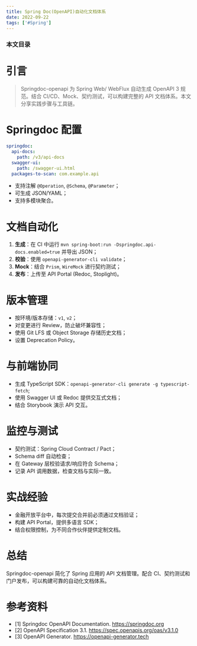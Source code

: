 ```yaml
---
title: Spring Doc(OpenAPI)自动化文档体系
date: 2022-09-22
tags: ['#Spring']
---
```


### 本文目录
<!-- toc -->

# 引言
> Springdoc-openapi 为 Spring Web/ WebFlux 自动生成 OpenAPI 3 规范。结合 CI/CD、Mock、契约测试，可以构建完整的 API 文档体系。本文分享实践步骤与工具链。

# Springdoc 配置
```yaml
springdoc:
  api-docs:
    path: /v3/api-docs
  swagger-ui:
    path: /swagger-ui.html
  packages-to-scan: com.example.api
```
- 支持注解 `@Operation`, `@Schema`, `@Parameter`；
- 可生成 JSON/YAML；
- 支持多模块聚合。

# 文档自动化
1. **生成**：在 CI 中运行 `mvn spring-boot:run -Dspringdoc.api-docs.enabled=true` 并导出 JSON；
2. **校验**：使用 `openapi-generator-cli validate`；
3. **Mock**：结合 `Prism`, `WireMock` 进行契约测试；
4. **发布**：上传至 API Portal (Redoc, Stoplight)。

# 版本管理
- 按环境/版本存储：`v1`, `v2`；
- 对变更进行 Review，防止破坏兼容性；
- 使用 Git LFS 或 Object Storage 存储历史文档；
- 设置 Deprecation Policy。

# 与前端协同
- 生成 TypeScript SDK：`openapi-generator-cli generate -g typescript-fetch`; 
- 使用 Swagger UI 或 Redoc 提供交互式文档；
- 结合 Storybook 演示 API 交互。

# 监控与测试
- 契约测试：Spring Cloud Contract / Pact；
- Schema diff 自动检查；
- 在 Gateway 层校验请求/响应符合 Schema；
- 记录 API 调用数据，检查文档与实际一致。

# 实战经验
- 金融开放平台中，每次提交合并前必须通过文档验证；
- 构建 API Portal，提供多语言 SDK；
- 结合权限控制，为不同合作伙伴提供定制文档。

# 总结
Springdoc-openapi 简化了 Spring 应用的 API 文档管理。配合 CI、契约测试和门户发布，可以构建可靠的自动化文档体系。

# 参考资料
- [1] Springdoc OpenAPI Documentation. https://springdoc.org
- [2] OpenAPI Specification 3.1. https://spec.openapis.org/oas/v3.1.0
- [3] OpenAPI Generator. https://openapi-generator.tech
